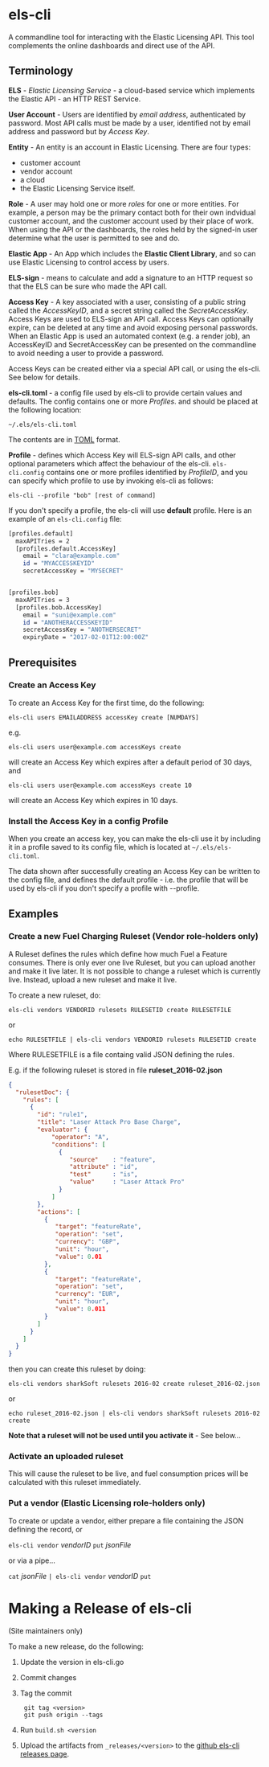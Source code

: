 # els-cli
A commandline tool for interacting with the Elastic Licensing API. This tool
complements the online dashboards and direct use of the API.

## Terminology

**ELS** - *Elastic Licensing Service* - a cloud-based service which implements
the Elastic API - an HTTP REST Service.

**User Account** - Users are identified by *email address*, authenticated by
password. Most API calls must be made by a user, identified not by email address
and password but by *Access Key*.

**Entity** - An entity is an account in Elastic Licensing. There are four types:
* customer account
* vendor account
* a cloud
* the Elastic Licensing Service itself.

**Role** - A user may hold one or more *roles* for one or more entities. For
example, a person may be the primary contact both for their own indvidual
customer account, and the customer account used by their place of work. When
using the API or the dashboards, the roles held by the signed-in user determine
what the user is permitted to see and do.

**Elastic App** - An App which includes the **Elastic Client Library**, and so
can use Elastic Licensing to control access by users.

**ELS-sign** - means to calculate and add a signature to an HTTP request so that
the ELS can be sure who made the API call.

**Access Key** - A key associated with a user, consisting of a public string
called the *AccessKeyID*, and a secret string called the *SecretAccessKey*.
Access Keys are used to ELS-sign an API call. Access Keys can optionally expire,
can be deleted at any time and avoid exposing personal passwords. When an
Elastic App is used an automated context (e.g. a render job), an AccessKeyID and
SecretAccessKey can be presented on the commandline to avoid needing a user to
provide a password.

Access Keys can be created either via a special API call, or using the els-cli.
See below for details.

**els-cli.toml** - a config file used by els-cli to provide certain values
and defaults. The config contains one or more *Profiles*. and should be placed
at the following location:

    ~/.els/els-cli.toml

The contents are in [TOML](https://github.com/toml-lang/toml) format.

**Profile** - defines which Access Key will ELS-sign API calls, and other
optional parameters which affect the behaviour of the els-cli. `els-cli.config`
contains one or more profiles identified by *ProfileID*, and you can specify
which profile to use by invoking els-cli as follows:

    els-cli --profile "bob" [rest of command]

If you don't specify a profile, the els-cli will use **default** profile. Here
is an example of an `els-cli.config` file:

```bash
[profiles.default]
  maxAPITries = 2
  [profiles.default.AccessKey]
    email = "clara@example.com"
    id = "MYACCESSKEYID"
    secretAccessKey = "MYSECRET"


[profiles.bob]
  maxAPITries = 3
  [profiles.bob.AccessKey]
    email = "suni@example.com"
    id = "ANOTHERACCESSKEYID"
    secretAccessKey = "ANOTHERSECRET"
    expiryDate = "2017-02-01T12:00:00Z"
```

## Prerequisites

### Create an Access Key
To create an Access Key for the first time, do the following:

    els-cli users EMAILADDRESS accessKey create [NUMDAYS]

e.g.

    els-cli users user@example.com accessKeys create

will create an Access Key which expires after a default period of 30 days, and

    els-cli users user@example.com accessKeys create 10

will create an Access Key which expires in 10 days.

### Install the Access Key in a config Profile

When you create an access key, you can make the els-cli use it by including it
in a profile saved to its config file, which is located at `~/.els/els-cli.toml`.

The data shown after successfully creating an Access Key can be written to the
config file, and defines the default profile - i.e. the profile that will be
used by els-cli if you don't specify a profile with --profile.

## Examples

### Create a new Fuel Charging Ruleset (Vendor role-holders only)

A Ruleset defines the rules which define how much Fuel a Feature consumes. There
is only ever one live Ruleset, but you can upload another and make it live
later. It is not possible to change a ruleset which is currently live. Instead,
upload a new ruleset and make it live.

To create a new ruleset, do:

    els-cli vendors VENDORID rulesets RULESETID create RULESETFILE

or

    echo RULESETFILE | els-cli vendors VENDORID rulesets RULESETID create

Where RULESETFILE is a file containg valid JSON defining the rules.

E.g. if the following ruleset is stored in file **ruleset_2016-02.json**

```json
{
  "rulesetDoc": {
    "rules": [
      {
        "id": "rule1",
        "title": "Laser Attack Pro Base Charge",
        "evaluator": {
            "operator": "A",
            "conditions": [
              {
                 "source"    : "feature",
                 "attribute" : "id",
                 "test"      : "is",
                 "value"     : "Laser Attack Pro"
              }
            ]
        },
        "actions": [
          {
             "target": "featureRate",
             "operation": "set",
             "currency": "GBP",
             "unit": "hour",
             "value": 0.01
          },
          {
             "target": "featureRate",
             "operation": "set",
             "currency": "EUR",
             "unit": "hour",
             "value": 0.011
          }
        ]
      }
    ]
  }
}

```
then you can create this ruleset by doing:

    els-cli vendors sharkSoft rulesets 2016-02 create ruleset_2016-02.json

or

    echo ruleset_2016-02.json | els-cli vendors sharkSoft rulesets 2016-02 create


**Note that a ruleset will not be used until you activate it** - See below...

### Activate an uploaded ruleset

This will cause the ruleset to be live, and fuel consumption prices will be
calculated with this ruleset immediately.

### Put a vendor (Elastic Licensing role-holders only)

To create or update a vendor, either prepare a file containing the JSON defining
the record, or

`els-cli vendor` *vendorID* `put` *jsonFile*

or via a pipe...

`cat` *jsonFile* `| els-cli vendor` *vendorID* `put`

# Making a Release of els-cli

(Site maintainers only)

To make a new release, do the following:

1. Update the version in els-cli.go

2. Commit changes

3. Tag the commit

        git tag <version>
        git push origin --tags

4. Run `build.sh <version`

5. Upload the artifacts from `_releases/<version>` to the
[github els-cli releases page](https://github.com/elasticlic/els-cli/releases).
